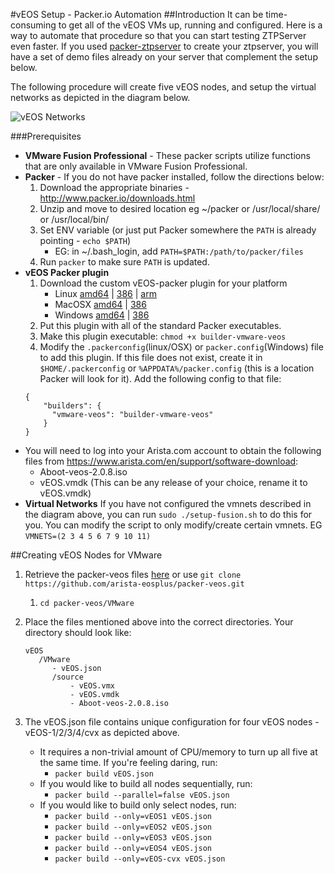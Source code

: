 #vEOS Setup - Packer.io Automation
##Introduction
It can be time-consuming to get all of the vEOS VMs up, running and configured.
Here is a way to automate that procedure so that you can start testing ZTPServer even faster.
If you used [packer-ztpserver](https://github.com/arista-eosplus/packer-ztpserver) to create your ztpserver, you will have a set of demo files already on your server that complement the setup below.

The following procedure will create five vEOS nodes,
and setup the virtual networks as depicted in the diagram below.

![vEOS Networks](https://raw.githubusercontent.com/arista-eosplus/packer-veos/master/gh-pages/images/vEOS-spine-leaf-vmware.jpg)

###Prerequisites

 * **VMware Fusion Professional** - These packer scripts utilize functions that are only available in VMware Fusion Professional.
 * **Packer** - If you do not have packer installed, follow the directions below:
    1. Download the appropriate binaries - http://www.packer.io/downloads.html
    2. Unzip and move to desired location eg ~/packer or /usr/local/share/ or /usr/local/bin/
    3. Set ENV variable (or just put Packer somewhere the ```PATH``` is already pointing - ```echo $PATH```)
        * EG: in ~/.bash_login, add ```PATH=$PATH:/path/to/packer/files```
    4. Run ```packer``` to make sure ```PATH``` is updated.
 * **vEOS Packer plugin**
    1. Download the custom vEOS-packer plugin for your platform
        * Linux [amd64](https://www.dropbox.com/s/jbzggphvtnyivh4/builder-vmware-veos_linux_amd64.tar.gz) | [386](https://www.dropbox.com/s/idvjnccerlyzhyg/builder-vmware-veos_linux_386.tar.gz) | [arm](https://www.dropbox.com/s/ahn9rolkm1quaur/builder-vmware-veos_linux_arm.tar.gz)
        * MacOSX [amd64](https://www.dropbox.com/s/n6jntdm5cdfjlup/builder-vmware-veos_darwin_amd64.zip) | [386](https://www.dropbox.com/s/x8yd388jtk5tm9r/builder-vmware-veos_darwin_386.zip)
        * Windows [amd64](https://www.dropbox.com/s/icexa67o1uq6byn/builder-vmware-veos_windows_amd64.zip) | [386](https://www.dropbox.com/s/pm58fsf43106lnx/builder-vmware-veos_windows_386.zip)
    2. Put this plugin with all of the standard Packer executables.
    3. Make this plugin executable: ```chmod +x builder-vmware-veos```
    4. Modify the ```.packerconfig```(linux/OSX) or ```packer.config```(Windows) file to add this plugin.  If this file does not exist, create it in ```$HOME/.packerconfig``` or ```%APPDATA%/packer.config``` (this is a location Packer will look for it). Add the following config to that file:
    ```
    {
        "builders": {
          "vmware-veos": "builder-vmware-veos"
        }
    }
    ```
 * You will need to log into your Arista.com account to obtain the following files from https://www.arista.com/en/support/software-download:
     * Aboot-veos-2.0.8.iso
     * vEOS.vmdk (This can be any release of your choice, rename it to vEOS.vmdk)
 * **Virtual Networks**
     If you have not configured the vmnets described in the diagram above, you can run ```sudo ./setup-fusion.sh``` to do this for you.  You can modify the script to only modify/create certain vmnets.
     EG ```VMNETS=(2 3 4 5 6 7 9 10 11)```

##Creating vEOS Nodes for VMware
1. Retrieve the packer-veos files [here](https://github.com/arista-eosplus/packer-veos/archive/master.zip) or use ```git clone https://github.com/arista-eosplus/packer-veos.git```
    1. ```cd packer-veos/VMware```
2. Place the files mentioned above into the correct directories. Your directory should look like:

    ```
    vEOS
       /VMware
          - vEOS.json
          /source
              - vEOS.vmx
              - vEOS.vmdk
              - Aboot-veos-2.0.8.iso
    ```
3. The vEOS.json file contains unique configuration for four vEOS nodes - vEOS-1/2/3/4/cvx as depicted above.
    * It requires a non-trivial amount of CPU/memory to turn up all five at the same time.  If you're feeling daring, run:
        * ```packer build vEOS.json```
    * If you would like to build all nodes sequentially, run:
        * ```packer build --parallel=false vEOS.json```
    * If you would like to build only select nodes, run:
        * ```packer build --only=vEOS1 vEOS.json```
        * ```packer build --only=vEOS2 vEOS.json```
        * ```packer build --only=vEOS3 vEOS.json```
        * ```packer build --only=vEOS4 vEOS.json```
        * ```packer build --only=vEOS-cvx vEOS.json```
